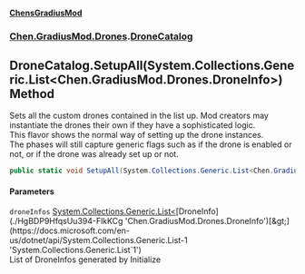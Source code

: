 
#### [ChensGradiusMod](./index 'index')

### [Chen.GradiusMod.Drones](./Y-iPobZkdIiJ9feSuBjDaQ 'Chen.GradiusMod.Drones').[DroneCatalog](./qPWMsXW14ySl71rXQaL2KQ 'Chen.GradiusMod.Drones.DroneCatalog')

## DroneCatalog.SetupAll(System.Collections.Generic.List&lt;Chen.GradiusMod.Drones.DroneInfo&gt;) Method
Sets all the custom drones contained in the list up. Mod creators may instantiate the drones their own if they have a sophisticated logic.  
This flavor shows the normal way of setting up the drone instances.  
The phases will still capture generic flags such as if the drone is enabled or not, or if the drone was already set up or not.  
```csharp
public static void SetupAll(System.Collections.Generic.List<Chen.GradiusMod.Drones.DroneInfo> droneInfos);
```

#### Parameters
<a name='FVTmOwpYKwPf6Y2v9bw'></a>
`droneInfos` [System.Collections.Generic.List&lt;](https://docs.microsoft.com/en-us/dotnet/api/System.Collections.Generic.List-1 'System.Collections.Generic.List`1')[DroneInfo](./HgBDP9HfqsUu394-FlkKCg 'Chen.GradiusMod.Drones.DroneInfo')[&gt;](https://docs.microsoft.com/en-us/dotnet/api/System.Collections.Generic.List-1 'System.Collections.Generic.List`1')  
List of DroneInfos generated by Initialize  
  
